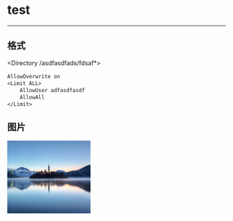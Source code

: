 # test

-----------
## 格式



<Directory /asdfasdfads/fdsaf*>

    AllowOverwrite on
    <Limit ALL>
        AllowUser adfasdfasdf
        AllowAll
    </Limit>
</Directory>

## 图片

![](test.png)

